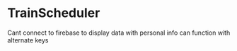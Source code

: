 # TrainScheduler

Cant connect to firebase to display data with personal info can function with alternate keys